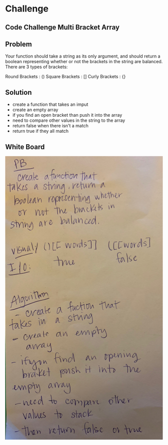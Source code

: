# Challenge

## Code Challenge Multi Bracket Array

## Problem

Your function should take a string as its only argument, and should return a boolean representing whether or not the brackets in the string are balanced. There are 3 types of brackets:

Round Brackets : ()
Square Brackets : []
Curly Brackets : {}

## Solution

- create a function that takes an imput
- create an empty array
- if you find an open bracket than push it into the array
- need to compare other values in the string to the array
- return false when there isn't a match
- return true if they all match

## White Board

![whiteboardimage](./assets/multiBracket.jpeg)
